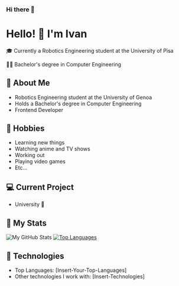 ### Hi there 👋

<!--
**Ivanterry00/Ivanterry00** is a ✨ _special_ ✨ repository because its `README.md` (this file) appears on your GitHub profile.

Here are some ideas to get you started:

- 🔭 I’m currently working on ...
- 🌱 I’m currently learning ...
- 👯 I’m looking to collaborate on ...
- 🤔 I’m looking for help with ...
- 💬 Ask me about ...
- 📫 How to reach me: ...
- 😄 Pronouns: ...
- ⚡ Fun fact: ...
-->
# Hello! 👋 I'm Ivan

🎓 Currently a Robotics Engineering student at the University of Pisa

👨‍💻 Bachelor's degree in Computer Engineering

## 💬 About Me
- Robotics Engineering student at the University of Genoa
- Holds a Bachelor's degree in Computer Engineering
- Frontend Developer

## 📅 Hobbies
- Learning new things
- Watching anime and TV shows
- Working out
- Playing video games
- Etc...

## 💻 Current Project
- University 🙂

## 🤖 My Stats
![My GitHub Stats](<insert-your-github-stats-link>)
[![Top Languages](<insert-your-top-langs-link>)](<insert-your-github-profile-link>)

## 🔨 Technologies
- Top Languages: [Insert-Your-Top-Languages]
- Other technologies I work with: [Insert-Technologies]

